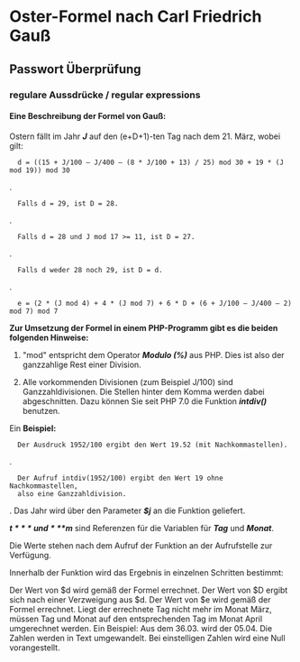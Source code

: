 # Oster-Formel nach Carl Friedrich Gauß

## Passwort Überprüfung

### regulare Aussdrücke / regular expressions

#### Eine Beschreibung der Formel von Gauß:

Ostern fällt im Jahr ***J*** auf den (e+D+1)-ten Tag nach dem 21. März, wobei gilt:

      d = ((15 + J/100 – J/400 – (8 * J/100 + 13) / 25) mod 30 + 19 * (J mod 19)) mod 30
.

      Falls d = 29, ist D = 28.
.

      Falls d = 28 und J mod 17 >= 11, ist D = 27.
.

      Falls d weder 28 noch 29, ist D = d.
.

      e = (2 * (J mod 4) + 4 * (J mod 7) + 6 * D + (6 + J/100 – J/400 – 2) mod 7) mod 7

**Zur Umsetzung der Formel in einem PHP-Programm gibt es die beiden folgenden Hinweise:**

1) "mod" entspricht dem Operator ***Modulo (%)*** aus PHP.
   Dies ist also der ganzzahlige Rest einer Division.

2) Alle vorkommenden Divisionen (zum Beispiel J/100) sind Ganzzahldivisionen.
   Die Stellen hinter dem Komma werden dabei abgeschnitten.
   Dazu können Sie seit PHP 7.0 die Funktion ***intdiv()*** benutzen.

Ein **Beispiel:**

      Der Ausdruck 1952/100 ergibt den Wert 19.52 (mit Nachkommastellen).
.

      Der Aufruf intdiv(1952/100) ergibt den Wert 19 ohne Nachkommastellen,
      also eine Ganzzahldivision.
.
Das Jahr wird über den Parameter ***$j*** an die Funktion geliefert.

   ***$t*** und ***$m*** sind Referenzen
   für die Variablen für ***Tag*** und ***Monat***.

   Die Werte stehen nach dem Aufruf der Funktion an der Aufrufstelle zur Verfügung.

   Innerhalb der Funktion wird das Ergebnis in einzelnen Schritten bestimmt:

   Der Wert von $d wird gemäß der Formel errechnet.
   Der Wert von $D ergibt sich nach einer Verzweigung aus $d.
   Der Wert von $e wird gemäß der Formel errechnet.
   Liegt der errechnete Tag nicht mehr im Monat März, müssen Tag und Monat
      auf den entsprechenden Tag im Monat April umgerechnet werden. Ein Beispiel:
      Aus dem 36.03. wird der 05.04.
   Die Zahlen werden in Text umgewandelt.
   Bei einstelligen Zahlen wird eine Null vorangestellt.
